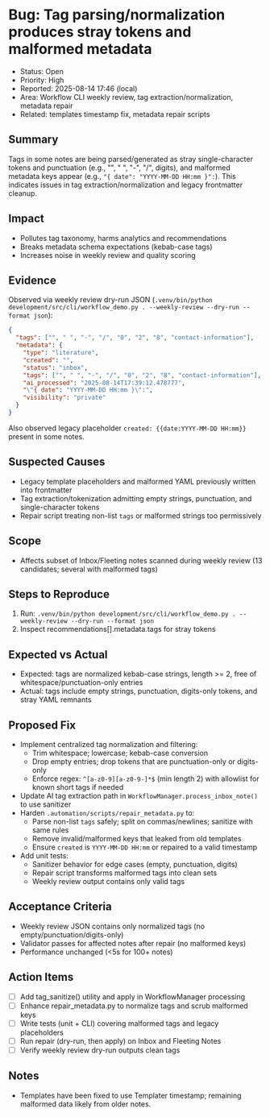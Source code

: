 # Bug: Tag parsing/normalization produces stray tokens and malformed metadata

- Status: Open
- Priority: High
- Reported: 2025-08-14 17:46 (local)
- Area: Workflow CLI weekly review, tag extraction/normalization, metadata repair
- Related: templates timestamp fix, metadata repair scripts

## Summary
Tags in some notes are being parsed/generated as stray single-character tokens and punctuation (e.g., "", " ", "-", "/", digits), and malformed metadata keys appear (e.g., `"{ date": "YYYY-MM-DD HH:mm }":`). This indicates issues in tag extraction/normalization and legacy frontmatter cleanup.

## Impact
- Pollutes tag taxonomy, harms analytics and recommendations
- Breaks metadata schema expectations (kebab-case tags)
- Increases noise in weekly review and quality scoring

## Evidence
Observed via weekly review dry-run JSON (`.venv/bin/python development/src/cli/workflow_demo.py . --weekly-review --dry-run --format json`):

```json
{
  "tags": ["", " ", "-", "/", "0", "2", "8", "contact-information"],
  "metadata": {
    "type": "literature",
    "created": "",
    "status": "inbox",
    "tags": ["", " ", "-", "/", "0", "2", "8", "contact-information"],
    "ai_processed": "2025-08-14T17:39:12.478777",
    "\"{ date": "YYYY-MM-DD HH:mm }\":",  
    "visibility": "private"
  }
}
```

Also observed legacy placeholder `created: {{date:YYYY-MM-DD HH:mm}}` present in some notes.

## Suspected Causes
- Legacy template placeholders and malformed YAML previously written into frontmatter
- Tag extraction/tokenization admitting empty strings, punctuation, and single-character tokens
- Repair script treating non-list `tags` or malformed strings too permissively

## Scope
- Affects subset of Inbox/Fleeting notes scanned during weekly review (13 candidates; several with malformed tags)

## Steps to Reproduce
1. Run: `.venv/bin/python development/src/cli/workflow_demo.py . --weekly-review --dry-run --format json`
2. Inspect recommendations[].metadata.tags for stray tokens

## Expected vs Actual
- Expected: tags are normalized kebab-case strings, length >= 2, free of whitespace/punctuation-only entries
- Actual: tags include empty strings, punctuation, digits-only tokens, and stray YAML remnants

## Proposed Fix
- Implement centralized tag normalization and filtering:
  - Trim whitespace; lowercase; kebab-case conversion
  - Drop empty entries; drop tokens that are punctuation-only or digits-only
  - Enforce regex: `^[a-z0-9][a-z0-9-]*$` (min length 2) with allowlist for known short tags if needed
- Update AI tag extraction path in `WorkflowManager.process_inbox_note()` to use sanitizer
- Harden `.automation/scripts/repair_metadata.py` to:
  - Parse non-list `tags` safely; split on commas/newlines; sanitize with same rules
  - Remove invalid/malformed keys that leaked from old templates
  - Ensure `created` is `YYYY-MM-DD HH:mm` or repaired to a valid timestamp
- Add unit tests:
  - Sanitizer behavior for edge cases (empty, punctuation, digits)
  - Repair script transforms malformed tags into clean sets
  - Weekly review output contains only valid tags

## Acceptance Criteria
- Weekly review JSON contains only normalized tags (no empty/punctuation/digits-only)
- Validator passes for affected notes after repair (no malformed keys)
- Performance unchanged (<5s for 100+ notes)

## Action Items
- [ ] Add tag_sanitize() utility and apply in WorkflowManager processing
- [ ] Enhance repair_metadata.py to normalize tags and scrub malformed keys
- [ ] Write tests (unit + CLI) covering malformed tags and legacy placeholders
- [ ] Run repair (dry-run, then apply) on Inbox and Fleeting Notes
- [ ] Verify weekly review dry-run outputs clean tags

## Notes
- Templates have been fixed to use Templater timestamp; remaining malformed data likely from older notes.
